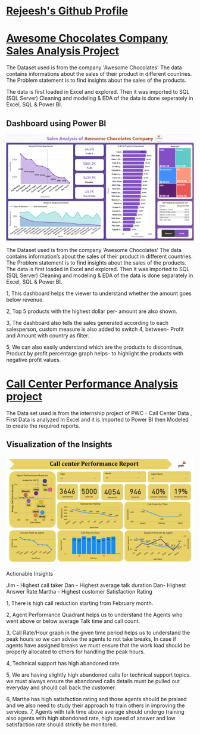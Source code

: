 
# [Rejeesh's Github Profile](https://github.com/rejeeshravindran)
 
# [Awesome Chocolates Company Sales Analysis Project](https://github.com/rejeeshravindran/Awesome_Chocolate_Company.git)


The Dataset used is from the company 'Awesome Chocolates'
The data contains informations about the sales of their product in different countries.
The Problem statement is to find insights about the sales of the products. 

The data is first loaded in Excel and explored. Then it was imported to SQL (SQL Server) 
Cleaning and modeling & EDA of the data is done seperately in Excel, SQL  & Power BI.

## Dashboard using Power BI

![](images/orgi.png)

The Dataset used is from the company ‘Awesome Chocolates’ The data contains information’s about the sales of their product in different countries. The Problem statement is to find insights about the sales of the products. The data is first loaded in Excel and explored. Then it was imported to SQL (SQL Server) Cleaning and modeling & EDA of the data is done separately in Excel, SQL & Power BI.

1, This dashboard helps the viewer to understand whether the amount goes below revenue. 

2, Top 5 products with the highest dollar per- amount are also shown. 

3, The dashboard also tells the sales generated according to each salesperson, custom measure is also added to switch 4, between- Profit and Amount with country as filter.

5, We can also easily understand which are the products to discontinue, Product by profit percentage graph helps- to highlight the products with negative profit values.


# [Call Center Performance Analysis project](https://github.com/rejeeshravindran/Accenture-Socialmedia-project)

The Data set used is from the internship project of PWC - Call Center Data , First Data is analyzed In Excel and it is Imported to Power BI then Modeled to create the required reports.


## Visualization of the Insights 

![](images/call.png)



Actionable Insights

Jim - Highest call taker
Dan - Highest average talk duration
Dan-  Highest Answer Rate
Martha - Highest customer Satisfaction Rating

1, There is high call reduction starting from February month.

2, Agent Performance Quadrant helps us to understand the Agents who went above or below average Talk time and call count.

3, Call Rate/Hour graph in the given time period helps us to understand the peak hours so we can advise the agents to not take breaks, In case if agents have assigned breaks we must ensure that the work load should be properly allocated to others for handling the peak hours.

4, Technical support has high abandoned rate.

5, We are having slightly high abandoned calls for technical support topics. we must always ensure the abandoned calls details must be pulled out everyday and should call back the customer.

6, Martha has high satisfaction rating and those agents should be praised and we also need to study their approach to train others in improving the services.
7, Agents with talk time above average should undergo training also agents with high abandoned rate, high speed of answer and low satisfaction rate should strictly be monitored.





